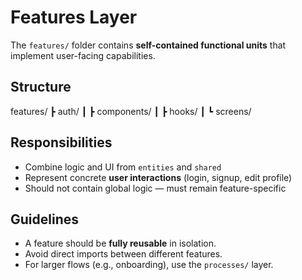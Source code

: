 # Features Layer

The `features/` folder contains **self-contained functional units** that implement user-facing capabilities.

## Structure

features/
┣ auth/
┃ ┣ components/
┃ ┣ hooks/
┃ ┗ screens/

## Responsibilities

- Combine logic and UI from `entities` and `shared`
- Represent concrete **user interactions** (login, signup, edit profile)
- Should not contain global logic — must remain feature-specific

## Guidelines

- A feature should be **fully reusable** in isolation.
- Avoid direct imports between different features.
- For larger flows (e.g., onboarding), use the `processes/` layer.
